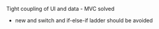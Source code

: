 Tight coupling of UI and data - MVC solved

- new and switch and if-else-if ladder should be avoided
